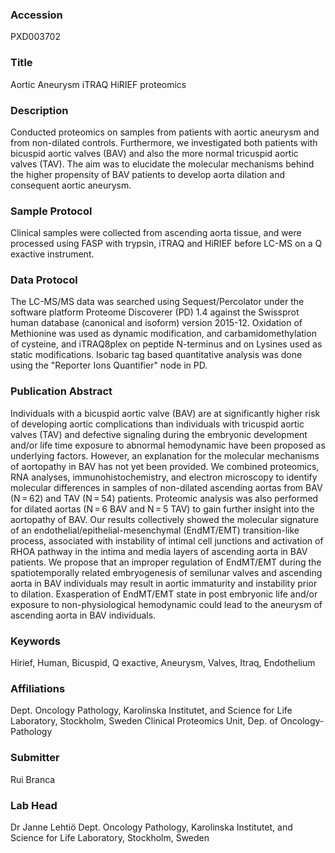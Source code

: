 ### Accession
PXD003702

### Title
Aortic Aneurysm iTRAQ HiRIEF proteomics

### Description
Conducted proteomics on samples from patients with aortic aneurysm and from non-dilated controls. Furthermore, we investigated both patients with bicuspid aortic valves (BAV) and also the more normal tricuspid aortic valves (TAV). The aim was to elucidate the molecular mechanisms behind the higher propensity of BAV patients to develop aorta dilation and consequent aortic aneurysm.

### Sample Protocol
Clinical samples were collected from ascending aorta tissue, and were processed using FASP with trypsin, iTRAQ and HiRIEF before LC-MS on a Q exactive instrument.

### Data Protocol
The LC-MS/MS data was searched using Sequest/Percolator under the software platform Proteome Discoverer (PD) 1.4 against the Swissprot human database (canonical and isoform) version 2015-12. Oxidation of Methionine was used as dynamic modification, and carbamidomethylation of cysteine, and iTRAQ8plex on peptide N-terminus and on Lysines used as static modifications. Isobaric tag based quantitative analysis was done using the "Reporter Ions Quantifier" node in PD.

### Publication Abstract
Individuals with a bicuspid aortic valve (BAV) are at significantly higher risk of developing aortic complications than individuals with tricuspid aortic valves (TAV) and defective signaling during the embryonic development and/or life time exposure to abnormal hemodynamic have been proposed as underlying factors. However, an explanation for the molecular mechanisms of aortopathy in BAV has not yet been provided. We combined proteomics, RNA analyses, immunohistochemistry, and electron microscopy to identify molecular differences in samples of non-dilated ascending aortas from BAV (N&#x2009;=&#x2009;62) and TAV (N&#x2009;=&#x2009;54) patients. Proteomic analysis was also performed for dilated aortas (N&#x2009;=&#x2009;6 BAV and N&#x2009;=&#x2009;5 TAV) to gain further insight into the aortopathy of BAV. Our results collectively showed the molecular signature of an endothelial/epithelial-mesenchymal (EndMT/EMT) transition-like process, associated with instability of intimal cell junctions and activation of RHOA pathway in the intima and media layers of ascending aorta in BAV patients. We propose that an improper regulation of EndMT/EMT during the spatiotemporally related embryogenesis of semilunar valves and ascending aorta in BAV individuals may result in aortic immaturity and instability prior to dilation. Exasperation of EndMT/EMT state in post embryonic life and/or exposure to non-physiological hemodynamic could lead to the aneurysm of ascending aorta in BAV individuals.

### Keywords
Hirief, Human, Bicuspid, Q exactive, Aneurysm, Valves, Itraq, Endothelium

### Affiliations
Dept. Oncology Pathology, Karolinska Institutet, and Science for Life Laboratory, Stockholm, Sweden
Clinical Proteomics Unit, Dep. of Oncology-Pathology

### Submitter
Rui Branca

### Lab Head
Dr Janne Lehtiö
Dept. Oncology Pathology, Karolinska Institutet, and Science for Life Laboratory, Stockholm, Sweden


